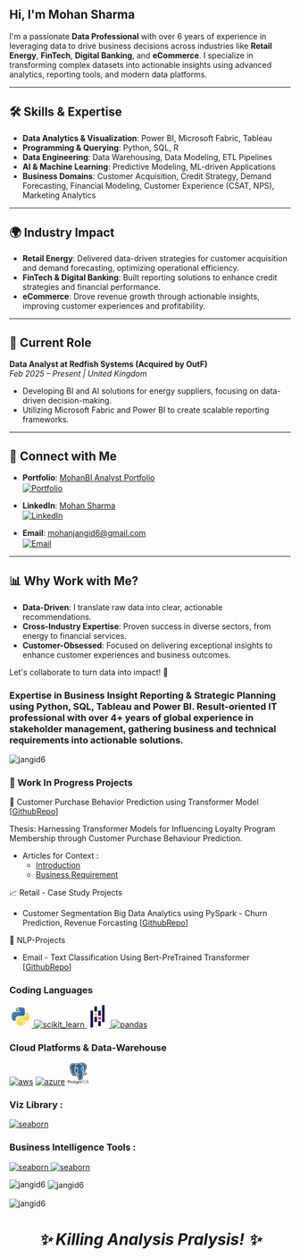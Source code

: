 <div align="lefft"> 

##  Hi, I'm Mohan Sharma

I'm a passionate **Data Professional** with over 6 years of experience in leveraging data to drive business decisions across industries like **Retail Energy**, **FinTech**, **Digital Banking**, and **eCommerce**. I specialize in transforming complex datasets into actionable insights using advanced analytics, reporting tools, and modern data platforms.

---

## 🛠️ Skills & Expertise

- **Data Analytics & Visualization**: Power BI, Microsoft Fabric, Tableau  
- **Programming & Querying**: Python, SQL, R  
- **Data Engineering**: Data Warehousing, Data Modeling, ETL Pipelines  
- **AI & Machine Learning**: Predictive Modeling, ML-driven Applications  
- **Business Domains**: Customer Acquisition, Credit Strategy, Demand Forecasting, Financial Modeling, Customer Experience (CSAT, NPS), Marketing Analytics  

---

## 🌍 Industry Impact

- **Retail Energy**: Delivered data-driven strategies for customer acquisition and demand forecasting, optimizing operational efficiency.  
- **FinTech & Digital Banking**: Built reporting solutions to enhance credit strategies and financial performance.  
- **eCommerce**: Drove revenue growth through actionable insights, improving customer experiences and profitability.  

---

## 🚀 Current Role

**Data Analyst at Redfish Systems (Acquired by OutF)**  
*Feb 2025 – Present | United Kingdom*  
- Developing BI and AI solutions for energy suppliers, focusing on data-driven decision-making.  
- Utilizing Microsoft Fabric and Power BI to create scalable reporting frameworks.  

---

## 🔗 Connect with Me

- **Portfolio**: [MohanBI Analyst Portfolio](https://jangid6.github.io/MohanBIAnalystPortfolio/)  
  <a href="https://jangid6.github.io/MohanBIAnalystPortfolio/" target="_blank"><img align="center" src="https://www.freepnglogos.com/uploads/logo-internet-png/logo-internet-chemiphase-updated-website-goes-live-chemiphase-ltd-12.png" alt="Portfolio" height="30" width="40" /></a>  

- **LinkedIn**: [Mohan Sharma](https://www.linkedin.com/in/mohansharma-06/)  
  <a href="https://www.linkedin.com/in/mohansharma-06/" target="_blank"><img align="center" src="https://raw.githubusercontent.com/rahuldkjain/github-profile-readme-generator/master/src/images/icons/Social/linked-in-alt.svg" alt="LinkedIn" height="30" width="40" /></a>  

- **Email**: [mohanjangid6@gmail.com](mailto:mohanjangid6@gmail.com)  
  <a href="mailto:mohanjangid6@gmail.com" target="_blank"><img align="center" src="https://upload.wikimedia.org/wikipedia/commons/thumb/4/4e/Mail_%28iOS%29.svg/2048px-Mail_%28iOS%29.svg.png" alt="Email" height="30" width="40" /></a>  

---

## 📊 Why Work with Me?

- **Data-Driven**: I translate raw data into clear, actionable recommendations.  
- **Cross-Industry Expertise**: Proven success in diverse sectors, from energy to financial services.  
- **Customer-Obsessed**: Focused on delivering exceptional insights to enhance customer experiences and business outcomes.  

Let's collaborate to turn data into impact! 🚀

<h3 align="lefft">Expertise in Business Insight Reporting & Strategic Planning using Python, SQL, Tableau and Power BI. Result-oriented IT professional with over 4+ years of global experience in stakeholder management, gathering business and technical requirements into actionable solutions.</h3>
</div>




<p align="left"> <img src="https://komarev.com/ghpvc/?username=jangid6&label=Profile%20views&color=0e75b6&style=flat" alt="jangid6" /> </p>

### 🔭 Work In Progress Projects

💸 Customer Purchase Behavior Prediction using Transformer Model [[GithubRepo](https://github.com/jangid6/CustomerSegmentationBigData/)]

Thesis: Harnessing Transformer Models for Influencing Loyalty Program Membership through Customer Purchase Behaviour Prediction.
  - Articles for Context :
     - [Introduction](https://www.linkedin.com/posts/mohansharma-06_im-in-the-middle-of-writing-my-first-journal-activity-7073023859246911488-njP_?utm_source=share&utm_medium=member_desktop)
     - [Business Requirement](https://www.linkedin.com/posts/mohansharma-06_cohort-analytics-a-business-intelligence-activity-7073605747497934848-nLgK?utm_source=share&utm_medium=member_desktop)

📈 Retail - Case Study Projects 
- Customer Segmentation Big Data Analytics using PySpark - Churn Prediction, Revenue Forcasting [[GithubRepo](https://github.com/jangid6/CustomerSegmentationBigData)]

🎰 NLP-Projects
- Email - Text Classification Using Bert-PreTrained Transformer [[GithubRepo](https://github.com/jangid6/Email-Spam-Detection-LLM-Bert-Transformer)]


<h3 align="left"> Coding Languages </h3>
<p align="left"> 
<a href="https://www.python.org" target="_blank" rel="noreferrer"> <img src="https://raw.githubusercontent.com/devicons/devicon/master/icons/python/python-original.svg" alt="python" width="40" height="40"/> </a> <a href="https://scikit-learn.org/" target="_blank" rel="noreferrer"> <img src="https://upload.wikimedia.org/wikipedia/commons/0/05/Scikit_learn_logo_small.svg" alt="scikit_learn" width="40" height="40"/> </a> <a href="https://pandas.pydata.org/" target="_blank" rel="noreferrer"> <img src="https://raw.githubusercontent.com/devicons/devicon/2ae2a900d2f041da66e950e4d48052658d850630/icons/pandas/pandas-original.svg" alt="pandas" width="40" height="40"/> </a><a href="https://pandas.pydata.org/" target="_blank" rel="noreferrer"> <img src=https://1000logos.net/wp-content/uploads/2020/08/MySQL-Logo.png alt="pandas" width="40" height="40"/> </a>
</p>

<h3 align="left"> Cloud Platforms &  Data-Warehouse  </h3>
<p align="left"> 
<a href="https://aws.amazon.com" target="_blank" rel="noreferrer"> <img src="https://upload.wikimedia.org/wikipedia/commons/5/5c/AWS_Simple_Icons_AWS_Cloud.svg" alt="aws" width="40" height="40"/></a> <a href="https://azure.microsoft.com/en-in/" target="_blank" rel="noreferrer"> <img src="https://www.vectorlogo.zone/logos/microsoft_azure/microsoft_azure-icon.svg" alt="azure" width="40" height="40"/></a> <a href="https://www.postgresql.org" target="_blank" rel="noreferrer"> <img src="https://raw.githubusercontent.com/devicons/devicon/master/icons/postgresql/postgresql-original-wordmark.svg" alt="postgresql" width="40" height="40"/> </a> 
</p>

<h3 align="left">Viz Library : </h3>
<p align="left"> 
 <a href="https://seaborn.pydata.org/" target="_blank" rel="noreferrer"> <img src="https://seaborn.pydata.org/_images/logo-mark-lightbg.svg" alt="seaborn" width="40" height="40"/> </a> 
</p>

<h3 align="left">Business Intelligence Tools : </h3>
<p align="left"> 
<a href="https://www.tableau.com/en-gb" target="_blank" rel="noreferrer"> <img src="https://workforceedtech.org/wp-content/uploads/2019/03/Tableau_Logo_resized.png" alt="seaborn" width="40" height="40"/> </a> <a href="https://www.tableau.com/en-gb" target="_blank" rel="noreferrer"> <img src="https://www.core-origins.com/wp-content/uploads/2020/08/Power-BI.png" alt="seaborn" width="40" height="40"/> </a> 
</p>

<p><img align="left" src="https://github-readme-stats.vercel.app/api/top-langs?username=jangid6&show_icons=true&locale=en&layout=compact" alt="jangid6" /></p>

<p>&nbsp;<img align="center" src="https://github-readme-stats.vercel.app/api?username=jangid6&show_icons=true&locale=en" alt="jangid6" /></p>
<p><img align="center" src="https://github-readme-streak-stats.herokuapp.com/?user=jangid6&" alt="jangid6" /></p>


<h1 align='center'><i>✨ Killing Analysis Pralysis! ✨</i></h1>

